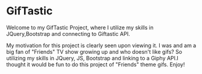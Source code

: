 # GifTastic


Welcome to my GifTastic Project, where I utilize my skills in JQuery,Bootstrap and connecting to Giftastic API.

My motivation for this project is clearly seen upon viewing it. I  was and am a big fan of "Friends" TV show growing up and who doesn't like gifs? So utilizing my skills in JQuery, JS, Bootstrap and linking to a Giphy API.I thought it would be fun to do this project of "Friends" theme gifs. Enjoy!
